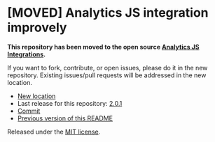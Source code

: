 
# [MOVED] Analytics JS integration improvely

**This repository has been moved to the open source [Analytics JS Integrations](https://github.com/segmentio/analytics.js-integrations).**

If you want to fork, contribute, or open issues, please do it in the new repository. Existing issues/pull requests will be addressed in the new location.

* [New location](https://github.com/segmentio/analytics.js-integrations/tree/master/integrations/improvely)
* Last release for this repository: [2.0.1](https://github.com/segment-integrations/analytics.js-integration-improvely/releases/tag/2.0.1)
* [Commit](https://github.com/segmentio/analytics.js-integrations/commit/b3dcc4d0c04e4853beb13e3fd5bd36f5186867e7)
* [Previous version of this README](README-OLD.md)

Released under the [MIT license](LICENSE).
